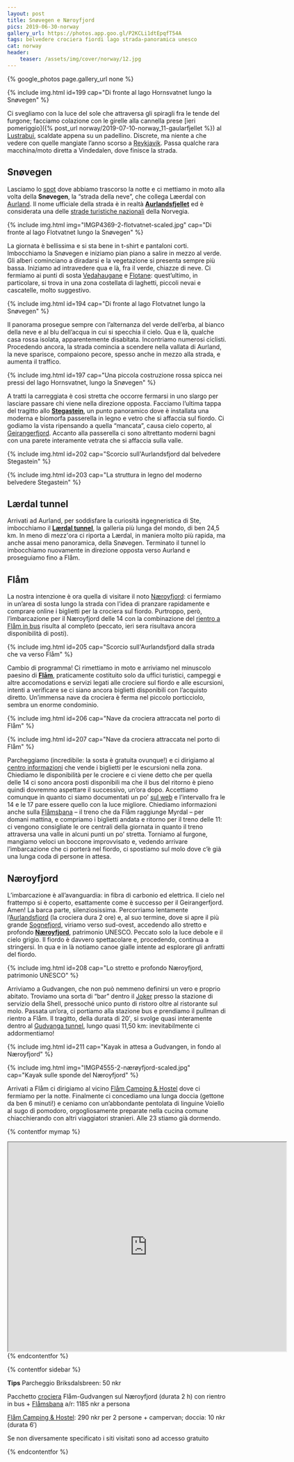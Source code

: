 ```yaml
---
layout: post
title: Snøvegen e Næroyfjord
pics: 2019-06-30-norway
gallery_url: https://photos.app.goo.gl/P2KCLi1dtEpqfT54A
tags: belvedere crociera fiordi lago strada-panoramica unesco
cat: norway
header:
    teaser: /assets/img/cover/norway/12.jpg
---
```


{% google_photos page.gallery_url none %}

{% include img.html id=199 cap="Di fronte al lago Hornsvatnet lungo la Snøvegen" %}

Ci svegliamo con la luce del sole che attraversa gli spiragli fra le tende del furgone; facciamo colazione con le girelle alla cannella prese [ieri pomeriggio]({% post_url norway/2019-07-10-norway_11-gaularfjellet %}) al [Lustrabui](https://www.lustrabui.com/), scaldate appena su un padellino. Discrete, ma niente a che vedere con quelle mangiate l’anno scorso a [Reykjavik](/). Passa qualche rara macchina/moto diretta a Vindedalen, dove finisce la strada.

## Snøvegen

Lasciamo lo [spot](https://park4night.com/lieu/127464//vindedalen-unnamed-road/norway/l%C3%A6rdal-kommune#.Xoo4S4gzaUl) dove abbiamo trascorso la notte e ci mettiamo in moto alla volta della **Snøvegen**, la “strada della neve”, che collega Læerdal con [Aurland](https://www.fjordtours.com/places-to-visit-in-norway/aurland/). Il nome ufficiale della strada è in realtà **[Aurlandsfjellet](https://www.nasjonaleturistveger.no/en/routes/aurlandsfjellet)** ed è considerata una delle [strade turistiche nazionali](https://www.nasjonaleturistveger.no/en/routes) della Norvegia.

{% include img.html img="IMGP4369-2-flotvatnet-scaled.jpg" cap="Di fronte al lago Flotvatnet lungo la Snøvegen" %}

La giornata è bellissima e si sta bene in t-shirt e pantaloni corti. Imbocchiamo la Snøvegen e iniziamo pian piano a salire in mezzo al verde. Gli alberi cominciano a diradarsi e la vegetazione si presenta sempre più bassa. Iniziamo ad intravedere qua e là, fra il verde, chiazze di neve. Ci fermiamo ai punti di sosta [Vedahaugane](https://www.nasjonaleturistveger.no/en/routes/aurlandsfjellet?attraction=Vedahaugane) e [Flotane](https://www.nasjonaleturistveger.no/no/turistvegene/aurlandsfjellet?attraksjon=Flotane): quest’ultimo, in particolare, si trova in una zona costellata di laghetti, piccoli nevai e cascatelle, molto suggestivo.

{% include img.html id=194 cap="Di fronte al lago Flotvatnet lungo la Snøvegen" %}

Il panorama prosegue sempre con l’alternanza del verde dell’erba, al bianco della neve e al blu dell’acqua in cui si specchia il cielo. Qua e là, qualche casa rossa isolata, apparentemente disabitata. Incontriamo numerosi ciclisti. Procedendo ancora, la strada comincia a scendere nella vallata di Aurland, la neve sparisce, compaiono pecore, spesso anche in mezzo alla strada, e aumenta il traffico.

{% include img.html id=197 cap="Una piccola costruzione rossa spicca nei pressi del lago Hornsvatnet, lungo la Snøvegen" %}

A tratti la carreggiata è così stretta che occorre fermarsi in uno slargo per lasciare passare chi viene nella direzione opposta. Facciamo l’ultima tappa del tragitto allo **[Stegastein](https://www.visitnorway.com/listings/stegastein-viewpoint/171495/)**, un punto panoramico dove è installata una moderna e biomorfa passerella in legno e vetro che si affaccia sul fiordo. Ci godiamo la vista ripensando a quella “mancata”, causa cielo coperto, al [Geirangerfjord](https://www.geirangerfjord.no/english). Accanto alla passerella ci sono altrettanto moderni bagni con una parete interamente vetrata che si affaccia sulla valle.

{% include img.html id=202 cap="Scorcio sull'Aurlandsfjord dal belvedere Stegastein" %}

{% include img.html id=203 cap="La struttura in legno del moderno belvedere Stegastein" %}

## Lærdal tunnel

Arrivati ad Aurland, per soddisfare la curiosità ingegneristica di Ste, imbocchiamo il **[Lærdal tunnel](https://www.visitnorway.com/listings/l%C3%A6rdalstunnelen-worlds-longest-road-tunnel/12205/)**, la galleria più lunga del mondo, di ben 24,5 km. In meno di mezz'ora ci riporta a Lærdal, in maniera molto più rapida, ma anche assai meno panoramica, della Snøvegen. Terminato il tunnel lo imbocchiamo nuovamente in direzione opposta verso Aurland e proseguiamo fino a Flåm.

## Flåm

La nostra intenzione è ora quella di visitare il noto [Næroyfjord](https://www.visitnorway.com/listings/the-unesco-n%C3%A6r%C3%B8yfjord/12020/): ci fermiamo in un’area di sosta lungo la strada con l’idea di pranzare rapidamente e comprare online i biglietti per la crociera sul fiordo. Purtroppo, però, l’imbarcazione per il Næroyfjord delle 14 con la combinazione del [rientro a Flåm in bus](https://www.visitflam.com/packages/naeroyfjord-round-trip/) risulta al completo (peccato, ieri sera risultava ancora disponibilità di posti).

{% include img.html id=205 cap="Scorcio sull'Aurlandsfjord dalla strada che va verso Flåm" %}

Cambio di programma! Ci rimettiamo in moto e arriviamo nel minuscolo paesino di **[Flåm](https://www.visitflam.com/)**, praticamente costituito solo da uffici turistici, campeggi e altre accomodations e servizi legati alle crociere sul fiordo e alle escursioni, intenti a verificare se ci siano ancora biglietti disponibili con l’acquisto diretto. Un’immensa nave da crociera è ferma nel piccolo porticciolo, sembra un enorme condominio.

{% include img.html id=206 cap="Nave da crociera attraccata nel porto di Flåm" %}

{% include img.html id=207 cap="Nave da crociera attraccata nel porto di Flåm" %}

Parcheggiamo (incredibile: la sosta è gratuita ovunque!) e ci dirigiamo al [centro informazioni](https://www.visitflam.com/) che vende i biglietti per le escursioni nella zona. Chiediamo le disponibilità per le crociere e ci viene detto che per quella delle 14 ci sono ancora posti disponibili ma che il bus del ritorno è pieno quindi dovremmo aspettare il successivo, un’ora dopo. Accettiamo comunque in quanto ci siamo documentati un po’ [sul web](https://www.tripadvisor.com/ShowTopic-g230076-i1516-k11812885-Best_time_of_the_day_to_do_Flamsbana_and_Naeroyfjord_cruise-Flam_Aurland_Municipality_Sogn.html) e l’intervallo fra le 14 e le 17 pare essere quello con la luce migliore. Chiediamo informazioni anche sulla [Flåmsbana](https://www.visitflam.com/flamsbana/) – il treno che da Flåm raggiunge Myrdal – per domani mattina, e compriamo i biglietti andata e ritorno per il treno delle 11: ci vengono consigliate le ore centrali della giornata in quanto il treno attraversa una valle in alcuni punti un po’ stretta. Torniamo al furgone, mangiamo veloci un boccone improvvisato e, vedendo arrivare l’imbarcazione che ci porterà nel fiordo, ci spostiamo sul molo dove c’è già una lunga coda di persone in attesa.

## Næroyfjord

L’imbarcazione è all’avanguardia: in fibra di carbonio ed elettrica. Il cielo nel frattempo si è coperto, esattamente come è successo per il Geirangerfjord. Amen! La barca parte, silenziosissima. Percorriamo lentamente l’[Aurlandsfjord](https://www.fjords.com/the-aurlandsfjord-and-naeroyfjord/) (la crociera dura 2 ore) e, al suo termine, dove si apre il più grande [Sognefjord](https://en.sognefjord.no/), viriamo verso sud-ovest, accedendo allo stretto e profondo **[Næroyfjord](https://whc.unesco.org/en/list/1195/)**, patrimonio UNESCO. Peccato solo la luce debole e il cielo grigio. Il fiordo è davvero spettacolare e, procedendo, continua a stringersi. In qua e in là notiamo canoe gialle intente ad esplorare gli anfratti del fiordo.

{% include img.html id=208 cap="Lo stretto e profondo Næroyfjord, patrimonio UNESCO" %}

Arriviamo a Gudvangen, che non può nemmeno definirsi un vero e proprio abitato. Troviamo una sorta di “bar” dentro il [Joker](https://joker.no/) presso la stazione di servizio della Shell, pressoché unico punto di ristoro oltre al ristorante sul molo. Passata un’ora, ci portiamo alla stazione bus e prendiamo il pullman di rientro a Flåm. Il tragitto, della durata di 20′, si svolge quasi interamente dentro al [Gudvanga tunnel](https://en.wikipedia.org/wiki/Gudvanga_Tunnel), lungo quasi 11,50 km: inevitabilmente ci addormentiamo!

{% include img.html id=211 cap="Kayak in attesa a Gudvangen, in fondo al Næroyfjord" %}

{% include img.html img="IMGP4555-2-nærøyfjord-scaled.jpg" cap="Kayak sulle sponde del Næroyfjord" %}

Arrivati a Flåm ci dirigiamo al vicino [Flåm Camping &amp; Hostel](https://www.flaam-camping.no/) dove ci fermiamo per la notte. Finalmente ci concediamo una lunga doccia (gettone da ben 6 minuti!) e ceniamo con un’abbondante pentolata di linguine Voiello al sugo di pomodoro, orgogliosamente preparate nella cucina comune chiacchierando con altri viaggiatori stranieri. Alle 23 stiamo già dormendo.

{% contentfor mymap %}
<iframe src="https://www.google.com/maps/d/embed?mid=1ssgIdwKVBlgoCe10ICPhkEn2FS6bHRaj&ehbc=2E312F" width="640" height="480"></iframe>
{% endcontentfor %}

{% contentfor sidebar %}

**Tips**
Parcheggio Briksdalsbreen: 50 nkr

Pacchetto [crociera](https://www.visitflam.com/packages/naeroyfjord-round-trip/) Flåm-Gudvangen sul Næroyfjord (durata 2 h) con rientro in bus + [Flåmsbana](https://www.norwaysbest.com/flamsbana/) a/r: 1185 nkr a persona

[Flåm Camping &amp; Hostel](https://www.flaam-camping.no/): 290 nkr per 2 persone + campervan; doccia: 10 nkr (durata 6′)

Se non diversamente specificato i siti visitati sono ad accesso gratuito

{% endcontentfor %}